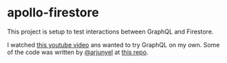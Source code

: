 # apollo-firestore

This project is setup to test interactions between GraphQL and Firestore.

I watched [this youtube video](https://www.youtube.com/watch?v=8D9XnnjFGMs) ans wanted to try GraphQL on my own. Some of the code was written by [@arjunyel](https://github.com/arjunyel) at [this repo](https://github.com/arjunyel/firestore-apollo-graphql).
